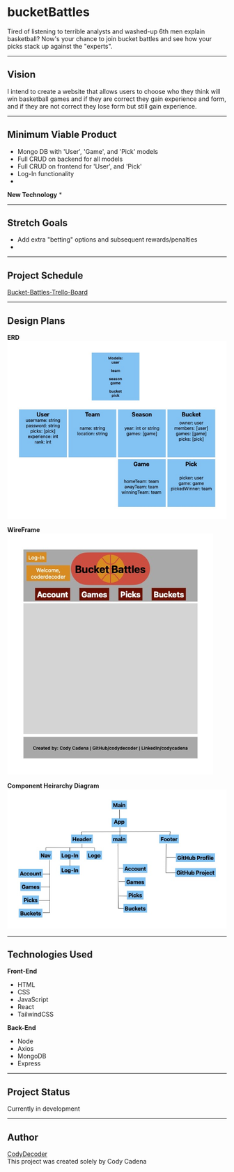 # bucketBattles
Tired of listening to terrible analysts and washed-up 6th men explain basketball? Now's your chance to join bucket battles and see how your picks stack up against the "experts". 

---
## Vision
I intend to create a website that allows users to choose who they think will win basketball games and if they are correct they gain experience and form, and if they are not correct they lose form but still gain experience.

---
## Minimum Viable Product
* Mongo DB with 'User', 'Game', and 'Pick' models
* Full CRUD on backend for all models
* Full CRUD on frontend for 'User', and 'Pick'
* Log-In functionality
* 

**New Technology**
* 

---
## Stretch Goals
* Add extra "betting" options and subsequent rewards/penalties
*  

---
## Project Schedule
[Bucket-Battles-Trello-Board](https://trello.com/invite/b/i8rCWCjS/ATTIfd93fd88ba99645a42e78e35bf2614b1A7BF2A9E/bucket-battles-board)

---
## Design Plans
**ERD**
![Image](/ERD/Bucket%20Battles%20ERD.jpg)

**WireFrame**
![Image](/Wireframes/Bucket%20Battles%20Home.jpg)

**Component Heirarchy Diagram**
![Image](/CHD/Bucket%20Battles%20CHD.jpg)

---
## Technologies Used
**Front-End**
* HTML
* CSS
* JavaScript
* React
* TailwindCSS

**Back-End**
* Node
* Axios
* MongoDB
* Express

---
## Project Status
Currently in development

---
## Author
[CodyDecoder](https://github.com/codydecoder)\
This project was created solely by Cody Cadena

